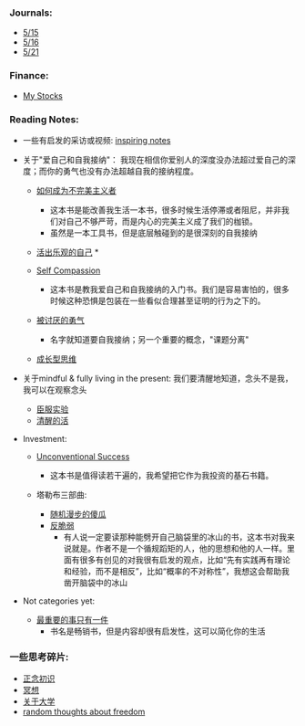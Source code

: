 ### Journals:
* [5/15](journals/2022_5_15.md)
* [5/16](journals/2022_5_16.md)
* [5/21](journals/2022_5_21.md)

### Finance:
* [My Stocks](articles/my_stocks.md)

### Reading Notes:
* 一些有启发的采访或视频: [inspiring notes](articles/inspirings.md)

* 关于"爱自己和自我接纳"：
    我现在相信你爱别人的深度没办法超过爱自己的深度；而你的勇气也没有办法超越自我的接纳程度。
  * [如何成为不完美主义者](books/imperfectism.md)
      * 这本书是能改善我生活一本书，很多时候生活停滞或者阻尼，并非我们对自己不够严苛，而是内心的完美主义成了我们的枷锁。
  	* 虽然是一本工具书，但是底层触碰到的是很深刻的自我接纳	
  * [活出乐观的自己](books/learned_optimistism.md)
      *  


  * [Self Compassion]()
  	* 这本书是教我爱自己和自我接纳的入门书。我们是容易害怕的，很多时候这种恐惧是包装在一些看似合理甚至证明的行为之下的。
  * [被讨厌的勇气](books/courage.md)
  	* 名字就知道要自我接纳；另一个重要的概念，"课题分离"
  * [成长型思维]()
	
* 关于mindful & fully living in the present:
我们要清醒地知道，念头不是我，我可以在观察念头
  * [臣服实验]()
  * [清醒的活]()

* Investment:
  * [Unconventional Success](books/unconventional_success.md)
    * 这本书是值得读若干遍的，我希望把它作为我投资的基石书籍。 

  * 塔勒布三部曲:
    * [随机漫步的傻瓜]()
    * [反脆弱](books/anti_fragile.md)
      * 有人说一定要读那种能劈开自己脑袋里的冰山的书，这本书对我来说就是。作者不是一个循规蹈矩的人，他的思想和他的人一样。里面有很多有创见的对我很有启发的观点，比如“先有实践再有理论和经验，而不是相反”，比如“概率的不对称性”，我想这会帮助我凿开脑袋中的冰山 

* Not categories yet:
  * [最重要的事只有一件](books/the_one_thing.md)
    * 书名是畅销书，但是内容却很有启发性，这可以简化你的生活  
  
### 一些思考碎片:
* [正念初识](articles/mindful_into.md)
* [冥想](articles/lean_and_meditation.md)
* [关于大学](articles/my_college.md)
* [random thoughts about freedom](articles/about_freedom.md) 